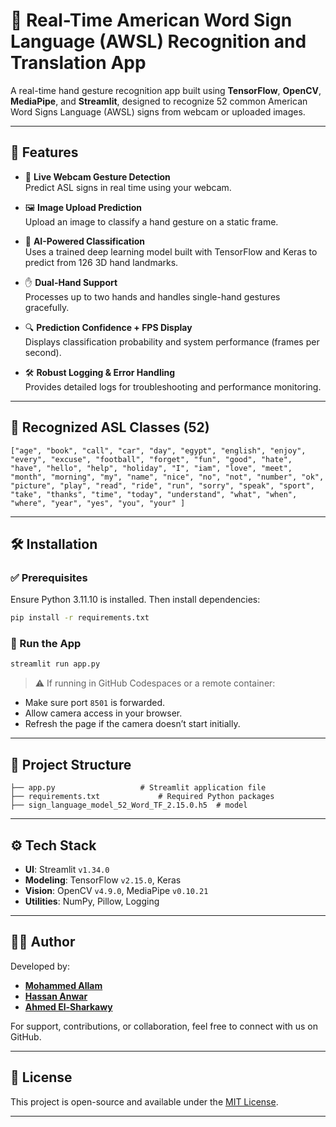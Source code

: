 # 🤟 Real-Time American Word Sign Language (AWSL) Recognition and Translation App

A real-time hand gesture recognition app built using **TensorFlow**, **OpenCV**, **MediaPipe**, and **Streamlit**, designed to recognize 52 common American Word Signs Language (AWSL) signs from webcam or uploaded images.

---

## 🚀 Features

- 🎥 **Live Webcam Gesture Detection**  
  Predict ASL signs in real time using your webcam.

- 🖼️ **Image Upload Prediction**  
  Upload an image to classify a hand gesture on a static frame.

- 🤖 **AI-Powered Classification**  
  Uses a trained deep learning model built with TensorFlow and Keras to predict from 126 3D hand landmarks.

- ✋ **Dual-Hand Support**  
  Processes up to two hands and handles single-hand gestures gracefully.

- 🔍 **Prediction Confidence + FPS Display**  
  Displays classification probability and system performance (frames per second).

- 🛠️ **Robust Logging & Error Handling**  
  Provides detailed logs for troubleshooting and performance monitoring.

---

## 🧠 Recognized ASL Classes (52)

```text
["age", "book", "call", "car", "day", "egypt", "english", "enjoy", "every", "excuse", "football", "forget", "fun", "good", "hate", "have", "hello", "help", "holiday", "I", "iam", "love", "meet", "month", "morning", "my", "name", "nice", "no", "not", "number", "ok", "picture", "play", "read", "ride", "run", "sorry", "speak", "sport", "take", "thanks", "time", "today", "understand", "what", "when", "where", "year", "yes", "you", "your" ]
````

---

## 🛠️ Installation

### ✅ Prerequisites

Ensure Python 3.11.10 is installed. Then install dependencies:

```bash
pip install -r requirements.txt
```

### 🔧 Run the App

```bash
streamlit run app.py
```

> ⚠️ If running in GitHub Codespaces or a remote container:

* Make sure port `8501` is forwarded.
* Allow camera access in your browser.
* Refresh the page if the camera doesn’t start initially.

---

## 📂 Project Structure

```
├── app.py                   # Streamlit application file
├── requirements.txt             # Required Python packages
├── sign_language_model_52_Word_TF_2.15.0.h5  # model
```

---

## ⚙️ Tech Stack

* **UI**: Streamlit `v1.34.0`
* **Modeling**: TensorFlow `v2.15.0`, Keras
* **Vision**: OpenCV `v4.9.0`, MediaPipe `v0.10.21`
* **Utilities**: NumPy, Pillow, Logging

---

## 👨‍💻 Author

Developed by:

* [**Mohammed Allam**](https://github.com/mohamedallamai)
* [**Hassan Anwar**](https://github.com/hassancodeanwar)
* [**Ahmed El-Sharkawy**](https://github.com/Ahmed-Yasser-El-Sharkawy)

For support, contributions, or collaboration, feel free to connect with us on GitHub.

---

## 📄 License

This project is open-source and available under the [MIT License](LICENSE).

---
